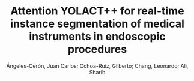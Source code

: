 ---
paperId: 34
author: Ángeles-Cerón, Juan Carlos; Ochoa-Ruiz, Gilberto; Chang, Leonardo; Ali, Sharib
title: Attention YOLACT++ for real-time instance segmentation of medical instruments in endoscopic procedures
poster: --
type: Oral
topic: Medical
category: Extended Abstract
link: --
conference: cvpr
year: 2021
tags: cvpr-2021-ea
---